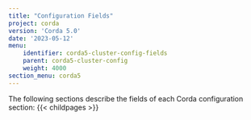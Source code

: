 ```yaml
---
title: "Configuration Fields"
project: corda
version: 'Corda 5.0'
date: '2023-05-12'
menu:
    identifier: corda5-cluster-config-fields
    parent: corda5-cluster-config
    weight: 4000
section_menu: corda5
---
```


The following sections describe the fields of each Corda configuration section:
{{< childpages >}}